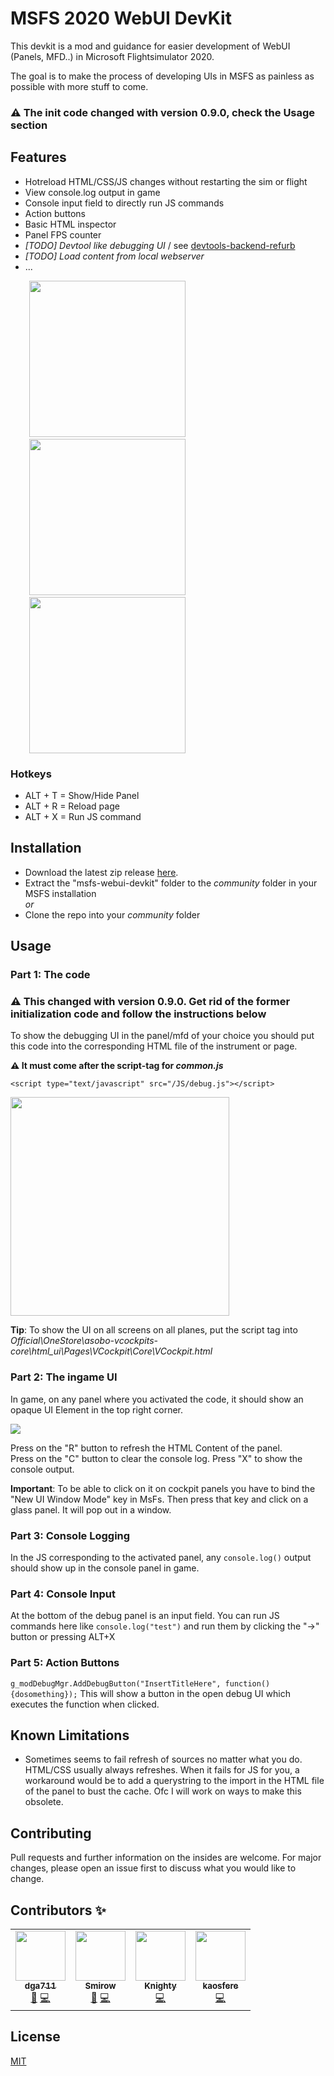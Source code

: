 # MSFS 2020 WebUI DevKit

This devkit is a mod and guidance for easier development of WebUI (Panels, MFD..) in Microsoft Flightsimulator 2020.

The goal is to make the process of developing UIs in MSFS as painless as possible with more stuff to come.

### **⚠️ The init code changed with version 0.9.0, check the Usage section**

## Features
* Hotreload HTML/CSS/JS changes without restarting the sim or flight
* View console.log output in game
* Console input field to directly run JS commands
* Action buttons
* Basic HTML inspector
* Panel FPS counter
* _[TODO] Devtool like debugging UI_ / see [devtools-backend-refurb](https://github.com/dga711/devtools-backend-refurb)
* _[TODO] Load content from local webserver_
* ...

<img src="https://i.imgur.com/YZdhMiA.gif" width="250" style="margin-left:30px">&nbsp;&nbsp;&nbsp;<img src="https://i.imgur.com/XC7l5mu.png" width="250" style="margin-left:30px"></img>&nbsp;&nbsp;&nbsp;<img src="https://i.imgur.com/DoIzpuK.png" width="250" style="margin-left:30px">

### Hotkeys
* ALT + T = Show/Hide Panel
* ALT + R = Reload page
* ALT + X = Run JS command

## Installation

* Download the latest zip release [here](https://github.com/dga711/msfs-webui-devkit/releases).
* Extract the "msfs-webui-devkit" folder to the _community_ folder in your MSFS installation  
_or_  
* Clone the repo into your _community_ folder


## Usage

### Part 1: The code

### **⚠️ This changed with version 0.9.0. Get rid of the former initialization code and follow the instructions below**

To show the debugging UI in the panel/mfd of your choice you should put this code into the corresponding HTML file of the instrument or page.

**⚠️ It must come after the script-tag for _common.js_**
```        
<script type="text/javascript" src="/JS/debug.js"></script>
```
<img src="https://i.imgur.com/92KI7bM.png" width="350">

**Tip**: To show the UI on all screens on all planes, put the script tag into _Official\OneStore\asobo-vcockpits-core\html_ui\Pages\VCockpit\Core\VCockpit.html_
### Part 2: The ingame UI
In game, on any panel where you activated the code, it should show an opaque UI Element in the top right corner.

![](https://i.imgur.com/gw90Lmk.png)

Press on the "R" button to refresh the HTML Content of the panel.  
Press on the "C" button to clear the console log.
Press "X" to show the console output.

**Important**: To be able to click on it on cockpit panels you have to bind the "New UI Window Mode" key in MsFs. Then press that key and click on a glass panel. It will pop out in a window.

### Part 3: Console Logging
In the JS corresponding to the activated panel, any `console.log()` output should show up in the console panel in game.

### Part 4: Console Input
At the bottom of the debug panel is an input field. You can run JS commands here like ```console.log("test")``` and run them by clicking the "->" button or pressing ALT+X

### Part 5: Action Buttons
```g_modDebugMgr.AddDebugButton("InsertTitleHere", function() {dosomething});```
This will show a button in the open debug UI which executes the function when clicked.


## Known Limitations

* Sometimes seems to fail refresh of sources no matter what you do.   
HTML/CSS usually always refreshes. When it fails for JS for you, a workaround would be to add a querystring to the import in the HTML file of the panel to bust the cache. Ofc I will work on ways to make this obsolete.

## Contributing
Pull requests and further information on the insides are welcome. For major changes, please open an issue first to discuss what you would like to change.

## Contributors ✨

<!-- ALL-CONTRIBUTORS-LIST:START - Do not remove or modify this section -->
<!-- prettier-ignore-start -->
<!-- markdownlint-disable -->
<table>
  <tr>
    <td align="center"><a href="https://github.com/dga711"><img src="https://avatars0.githubusercontent.com/u/2995606?v=4" width="80px;" alt=""/><br /><sub><b>dga711</b></sub></a><br /><a href="#ideas-naorunaoru" title="Ideas, Planning, & Feedback">🤔</a> <a href="https://github.com/dga711/msfs-webui-devkit/commits?author=dga711" title="Code">💻</a></td>
    <td align="center"><a href="https://github.com/Smirow"><img src="https://avatars1.githubusercontent.com/u/16503412?v=4" width="80px;" alt=""/><br /><sub><b>Smirow</b></sub></a><br /><a href="https://github.com/dga711/msfs-webui-devkit/issues?q=is%3Aissue+author%3ASmirow" title="Bug reports">🐛</a> <a href="https://github.com/dga711/msfs-webui-devkit/commits?author=Smirow" title="Code">💻</a></td>
    <td align="center"><a href="https://github.com/knighty"><img src="https://avatars3.githubusercontent.com/u/1693684?v=4" width="80px;" alt=""/><br /><sub><b>Knighty</b></sub></a><br /><a href="https://github.com/dga711/msfs-webui-devkit/commits?author=knighty" title="Code">💻</a></td>
    <td align="center"><a href="https://github.com/kaosfere"><img src="https://avatars3.githubusercontent.com/u/235912?v=4" width="80px;" alt=""/><br /><sub><b>kaosfere</b></sub></a><br /><a href="https://github.com/dga711/msfs-webui-devkit/commits?author=kaosfere" title="Code">💻</a></td>
  </tr>
</table>

<!-- markdownlint-enable -->
<!-- prettier-ignore-end -->
<!-- ALL-CONTRIBUTORS-LIST:END -->

## License
[MIT](https://choosealicense.com/licenses/mit/)
